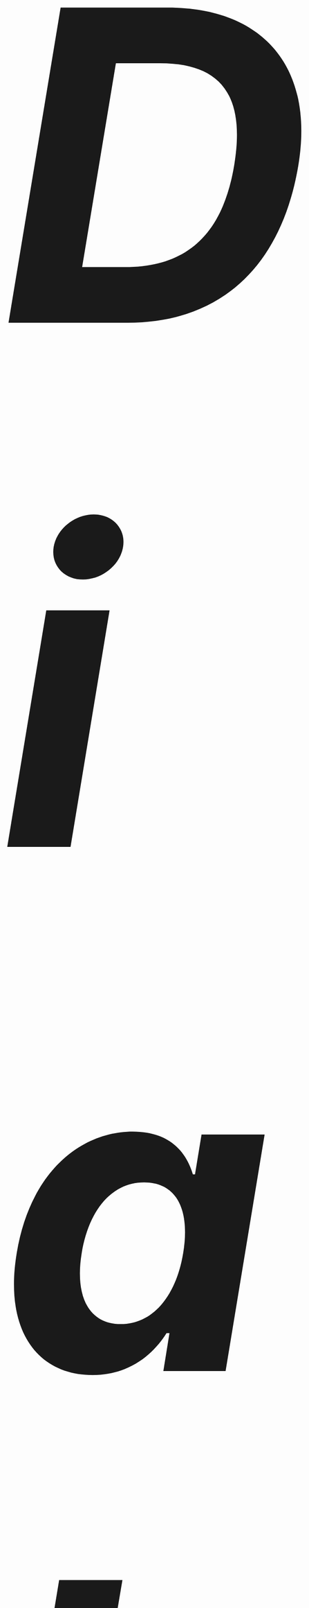 <span style="font-size:1000px">**_Diabetes Health Prediction Project_**</span>

[image](Images/medium.jpg)

**Overview**
This project aims to predict the prognosis and likelihood of developing cardiovascular events, hyperglycemic episodes exacerbated by infection, and the likelihood of catching communicable diseases in diabetic patients. By identifying key factors influencing these outcomes, the project aims to assist healthcare professionals in providing targeted interventions and improving patient outcomes.

**Methodology**
The project follows a data science approach, encompassing data preprocessing, exploratory data analysis (EDA), feature engineering, model training, evaluation, and interpretation. The methodology involves the following steps:

Data Preprocessing: Handling missing values, data cleaning, and normalization.
Exploratory Data Analysis (EDA): Analyzing the distribution of variables, identifying correlations, and gaining insights into the dataset.
Feature Engineering: Creating new features, selecting relevant features, and transforming variables as necessary.
Model Training: Developing machine learning models to predict the target outcomes.
Model Evaluation: Assessing model performance using appropriate metrics such as accuracy, precision, recall, and F1-score.
Interpretation: Interpreting model results to understand the importance of features and their impact on predictions.
Key Findings
The project identifies several key findings related to the prognosis and likelihood of developing cardiovascular events, hyperglycemic episodes, and catching communicable diseases in diabetic patients. These findings include:

Significant predictors influencing each outcome.
Correlations between various factors and the likelihood of specific events.
Insights into the relative importance of different features in predicting outcomes.
Future Directions
Future directions for this project may include:

Refinement of predictive models using advanced machine learning techniques.
Integration of real-time patient data for personalized predictions.
Collaboration with healthcare professionals to deploy the model in clinical settings.
Continuous monitoring and updating of the model to adapt to changing healthcare landscapes and patient populations.
## Dataset
The dataset used in this project contains clinical and demographic information of diabetic patients, including but not limited to:
- Diabetes_binary: Binary indicator for diabetes diagnosis.
- HighBP: Binary indicator for high blood pressure.
- HighChol: Binary indicator for high cholesterol.
- CholCheck: Frequency of cholesterol check.
- BMI: Body Mass Index (numeric).
- Smoker: Binary indicator for smoking status.
- Stroke: Binary indicator for stroke history.
- HeartDiseaseorAttack: Binary indicator for history of heart disease or heart attack.
- PhysActivity: Level of physical activity.
- Fruits: Frequency of fruit consumption.
- Veggies: Frequency of vegetable consumption.
- HvyAlcoholConsump: Binary indicator for heavy alcohol consumption.
- AnyHealthcare: Access to any healthcare.
- NoDocbcCost: Ability to afford healthcare.
- GenHlth: General health status.
- MentHlth: Mental health status.
- PhysHlth: Physical health status.
- DiffWalk: Difficulty walking.
- Sex: Gender of the patient.
- Age: Age of the patient.
- Education: Level of education.
- Income: Income level.

## Possible Analysis on Parameters
1. **Correlation Analysis**: Explore correlations between various parameters and the likelihood of developing specific health conditions. For example, investigate the correlation between BMI and the risk of cardiovascular events.

2. **Feature Importance**: Determine the importance of different parameters in predicting health outcomes. Utilize techniques such as feature importance plots or permutation importance to identify key predictors.

3. **Risk Factor Identification**: Identify parameters that significantly contribute to the risk of adverse health events. This could involve fitting logistic regression models or decision trees to assess the odds ratios or feature importances of each parameter.

4. **Population Segmentation**: Explore how different demographic and clinical parameters interact to influence health outcomes. Conduct clustering analysis or stratified analysis to identify distinct patient subgroups with varying risk profiles.

5. **Temporal Analysis**: Investigate how health parameters change over time and their impact on health outcomes. Utilize time-series analysis techniques to assess trends and associations between variables.

## Dependencies
The project relies on the following libraries:
- Pandas
- NumPy
- Scikit-learn
- Matplotlib
- Seaborn

## Usage
To reproduce the results of this project, follow these steps:
1. Clone this repository to your local machine.
2. Install the required dependencies using `pip install -r requirements.txt`.
3. Run the Jupyter notebooks in the specified order to execute the data preprocessing, EDA, feature engineering, model training, and evaluation.
4. [Include any additional instructions or considerations for running the project]

## Contributors
- Sechaba Machaba

## License


---
